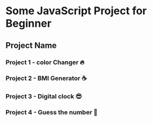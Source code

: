 # Some JavaScript Project for Beginner

## Project Name 
### Project 1 - color Changer 🔥
### Project 2 - BMI Generator ☕️
### Project 3 - Digital clock 😎
### Project 4 - Guess the number 🤨
